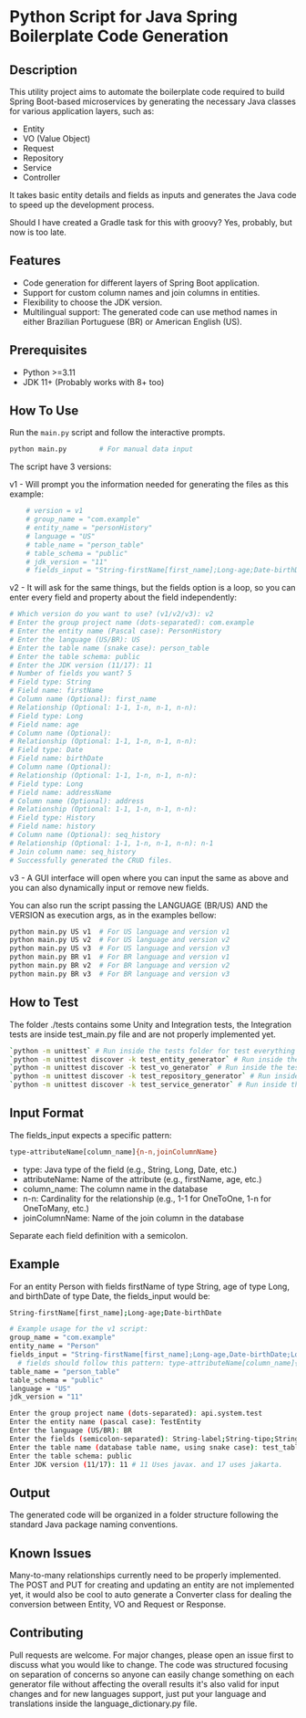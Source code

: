# Python Script for Java Spring Boilerplate Code Generation

## Description

This utility project aims to automate the boilerplate code required to build Spring Boot-based microservices by generating the necessary Java classes for various application layers, such as:

- Entity
- VO (Value Object)
- Request
- Repository
- Service
- Controller

It takes basic entity details and fields as inputs and generates the Java code to speed up the development process.

Should I have created a Gradle task for this with groovy? Yes, probably, but now is too late.

## Features

- Code generation for different layers of Spring Boot application.
- Support for custom column names and join columns in entities.
- Flexibility to choose the JDK version.
- Multilingual support: The generated code can use method names in either Brazilian Portuguese (BR) or American English (US).

## Prerequisites

- Python >=3.11
- JDK 11+ (Probably works with 8+ too)

## How To Use

Run the `main.py` script and follow the interactive prompts.

```sh
python main.py        # For manual data input
```

The script have 3 versions:

v1 - Will prompt you the information needed for generating the files as this example:

```sh
	# version = v1
	# group_name = "com.example"
	# entity_name = "personHistory"
	# language = "US"
	# table_name = "person_table"
	# table_schema = "public"
	# jdk_version = "11"
	# fields_input = "String-firstName[first_name];Long-age;Date-birthDate;Long-addressName[address];History-history[seq_history]{n-1,seq_history}"
```

v2 - It will ask for the same things, but the fields option is a loop, so you can enter every field and property about the field independently:

```sh
# Which version do you want to use? (v1/v2/v3): v2
# Enter the group project name (dots-separated): com.example
# Enter the entity name (Pascal case): PersonHistory
# Enter the language (US/BR): US
# Enter the table name (snake case): person_table
# Enter the table schema: public
# Enter the JDK version (11/17): 11
# Number of fields you want? 5
# Field type: String
# Field name: firstName
# Column name (Optional): first_name
# Relationship (Optional: 1-1, 1-n, n-1, n-n):
# Field type: Long
# Field name: age
# Column name (Optional):
# Relationship (Optional: 1-1, 1-n, n-1, n-n):
# Field type: Date
# Field name: birthDate
# Column name (Optional):
# Relationship (Optional: 1-1, 1-n, n-1, n-n):
# Field type: Long
# Field name: addressName
# Column name (Optional): address
# Relationship (Optional: 1-1, 1-n, n-1, n-n):
# Field type: History
# Field name: history
# Column name (Optional): seq_history
# Relationship (Optional: 1-1, 1-n, n-1, n-n): n-1
# Join column name: seq_history
# Successfully generated the CRUD files.
```

v3 - A GUI interface will open where you can input the same as above and you can also dynamically input or remove new fields.

You can also run the script passing the LANGUAGE (BR/US) AND the VERSION as execution args, as in the examples bellow:

```sh
python main.py US v1  # For US language and version v1
python main.py US v2  # For US language and version v2
python main.py US v3  # For US language and version v3
python main.py BR v1  # For BR language and version v1
python main.py BR v2  # For BR language and version v2
python main.py BR v3  # For BR language and version v3
```


## How to Test

The folder ./tests contains some Unity and Integration tests, the Integration tests are inside test_main.py file and are not properly implemented yet.

```sh
`python -m unittest` # Run inside the tests folder for test everything
`python -m unittest discover -k test_entity_generator` # Run inside the tests folder for testing the entity_generator.py
`python -m unittest discover -k test_vo_generator` # Run inside the tests folder for testing the vo_generator.
`python -m unittest discover -k test_repository_generator` # Run inside the tests folder for testing the repository_generator.py
`python -m unittest discover -k test_service_generator` # Run inside the tests folder for testing the service_generator.py
```

## Input Format

The fields_input expects a specific pattern:

```sh
type-attributeName[column_name]{n-n,joinColumnName}
```

- type: Java type of the field (e.g., String, Long, Date, etc.)
- attributeName: Name of the attribute (e.g., firstName, age, etc.)
- column_name: The column name in the database
- n-n: Cardinality for the relationship (e.g., 1-1 for OneToOne, 1-n for OneToMany, etc.)
- joinColumnName: Name of the join column in the database

Separate each field definition with a semicolon.

## Example

For an entity Person with fields firstName of type String, age of type Long, and birthDate of type Date, the fields_input would be:

```sh
String-firstName[first_name];Long-age;Date-birthDate
```

```sh
# Example usage for the v1 script:
group_name = "com.example"
entity_name = "Person"
fields_input = "String-firstName[first_name];Long-age,Date-birthDate;Long-addressName[address];History-history[seq_history]{n-1,seq_history}"
  # fields should follow this pattern: type-attributeName[column_name]{n-n,joinColumnName} separated by semicolon
table_name = "person_table"
table_schema = "public"
language = "US"
jdk_version = "11"

Enter the group project name (dots-separated): api.system.test
Enter the entity name (pascal case): TestEntity
Enter the language (US/BR): BR
Enter the fields (semicolon-separated): String-label;String-tipo;String-componente[nome_componente];Long-tamanho;Long-limiteCaracteres;Long-cols;Long-lg;String-props
Enter the table name (database table name, using snake case): test_table
Enter the table schema: public
Enter JDK version (11/17): 11 # 11 Uses javax. and 17 uses jakarta.
```


## Output

The generated code will be organized in a folder structure following the standard Java package naming conventions.

## Known Issues

Many-to-many relationships currently need to be properly implemented. The POST and PUT for creating and updating an entity are not implemented yet, it would also be cool to auto generate a Converter class for dealing the conversion between Entity, VO and Request or Response.

## Contributing

Pull requests are welcome. For major changes, please open an issue first to discuss what you would like to change.
The code was structured focusing on separation of concerns so anyone can easily change something on each generator file without affecting the overall results it's also valid for input changes and for new languages support, just put your language and translations inside the language_dictionary.py file.
